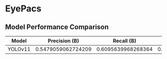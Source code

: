# EyePacs

## Model Performance Comparison

| Model       | Precision (B) | Recall (B) | mAP50 (B) | mAP50-95 (B) |
|------------|-------------|-----------|-----------|-------------|
| YOLOv11     | 0.5479059062724209      | 0.6095639968268364    | 0.5740361087932957   | 0.5731346333307861     |

